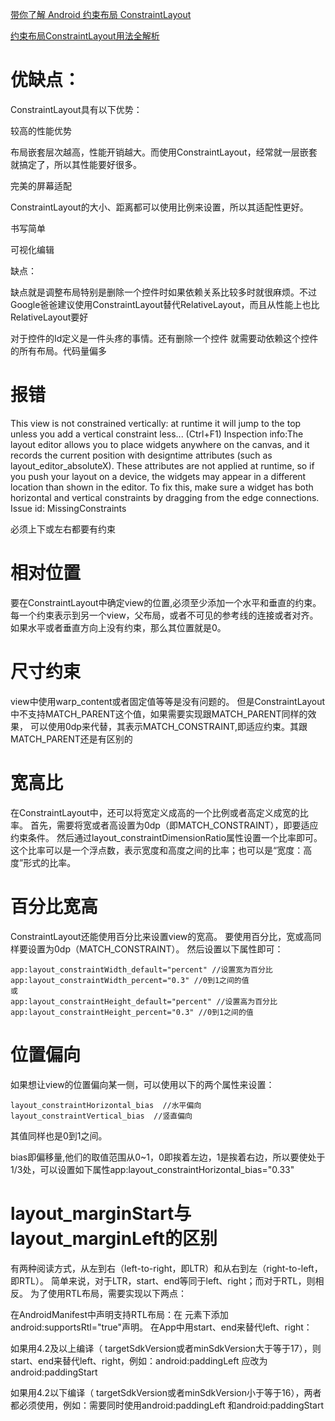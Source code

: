 

[带你了解 Android 约束布局 ConstraintLayout](https://mp.weixin.qq.com/s/JijR16p-DjlsZz8wn5D-PQ)

[约束布局ConstraintLayout用法全解析](https://mp.weixin.qq.com/s/9GrZa4pGBIPDHmyveqhL1A)

[]()

# 优缺点：

ConstraintLayout具有以下优势：

较高的性能优势

布局嵌套层次越高，性能开销越大。而使用ConstraintLayout，经常就一层嵌套就搞定了，所以其性能要好很多。

完美的屏幕适配

ConstraintLayout的大小、距离都可以使用比例来设置，所以其适配性更好。

书写简单

可视化编辑

缺点：

缺点就是调整布局特别是删除一个控件时如果依赖关系比较多时就很麻烦。不过Google爸爸建议使用ConstraintLayout替代RelativeLayout，而且从性能上也比RelativeLayout要好

对于控件的Id定义是一件头疼的事情。还有删除一个控件 就需要动依赖这个控件的所有布局。代码量偏多

# 报错

This view is not constrained vertically: at runtime it will jump to the top unless you add a vertical constraint less... (Ctrl+F1) 
Inspection info:The layout editor allows you to place widgets anywhere on the canvas,
and it records the current position with designtime attributes (such as layout_editor_absoluteX). 
These attributes are not applied at runtime, so if you push your layout on a device, 
the widgets may appear in a different location than shown in the editor. 
To fix this, make sure a widget has both horizontal and vertical constraints by dragging from the edge connections.  
Issue id: MissingConstraints

必须上下或左右都要有约束

# 相对位置

要在ConstraintLayout中确定view的位置,必须至少添加一个水平和垂直的约束。
每一个约束表示到另一个view，父布局，或者不可见的参考线的连接或者对齐。如果水平或者垂直方向上没有约束，那么其位置就是0。

# 尺寸约束

view中使用warp_content或者固定值等等是没有问题的。
但是ConstraintLayout中不支持MATCH_PARENT这个值，如果需要实现跟MATCH_PARENT同样的效果，
可以使用0dp来代替，其表示MATCH_CONSTRAINT,即适应约束。其跟MATCH_PARENT还是有区别的

# 宽高比

在ConstraintLayout中，还可以将宽定义成高的一个比例或者高定义成宽的比率。
首先，需要将宽或者高设置为0dp（即MATCH_CONSTRAINT），即要适应约束条件。
然后通过layout_constraintDimensionRatio属性设置一个比率即可。
这个比率可以是一个浮点数，表示宽度和高度之间的比率；也可以是“宽度：高度”形式的比率。

# 百分比宽高

ConstraintLayout还能使用百分比来设置view的宽高。
要使用百分比，宽或高同样要设置为0dp（MATCH_CONSTRAINT）。
然后设置以下属性即可：
``` 
app:layout_constraintWidth_default="percent" //设置宽为百分比
app:layout_constraintWidth_percent="0.3" //0到1之间的值
或
app:layout_constraintHeight_default="percent" //设置高为百分比
app:layout_constraintHeight_percent="0.3" //0到1之间的值
```

# 位置偏向

如果想让view的位置偏向某一侧，可以使用以下的两个属性来设置：
``` 
layout_constraintHorizontal_bias  //水平偏向
layout_constraintVertical_bias  //竖直偏向
```
其值同样也是0到1之间。

bias即偏移量,他们的取值范围从0~1，0即挨着左边，1是挨着右边，所以要使处于1/3处，可以设置如下属性app:layout_constraintHorizontal_bias="0.33"





# layout_marginStart与layout_marginLeft的区别

有两种阅读方式，从左到右（left-to-right，即LTR）和从右到左（right-to-left，即RTL）。
简单来说，对于LTR，start、end等同于left、right；而对于RTL，则相反。
为了使用RTL布局，需要实现以下两点：

在AndroidManifest中声明支持RTL布局：在 <application>元素下添加android:supportsRtl="true"声明。
在App中用start、end来替代left、right：


如果用4.2及以上编译（ targetSdkVersion或者minSdkVersion大于等于17），则start、end来替代left、right，例如：android:paddingLeft 应改为android:paddingStart

如果用4.2以下编译（ targetSdkVersion或者minSdkVersion小于等于16），两者都必须使用，例如：需要同时使用android:paddingLeft 和android:paddingStart























